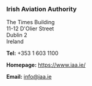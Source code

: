 ###  Irish Aviation Authority

The Times Building  
11-12 D'Olier Street  
Dublin 2  
Ireland

**Tel:** +353 1 603 1100

**Homepage:** [ https://www.iaa.ie/ ](https://www.iaa.ie/)

**Email:** [ info@iaa.ie ](mailto:info@iaa.ie)
